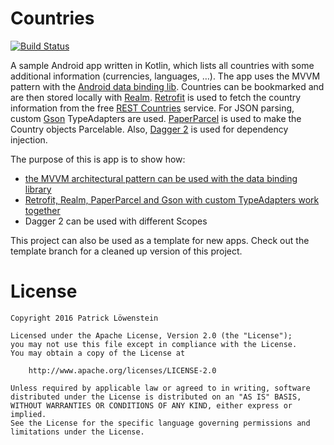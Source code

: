 # Countries

[![Build Status](https://travis-ci.org/patloew/countries.svg?branch=kotlin-template)](https://travis-ci.org/patloew/countries)

A sample Android app written in Kotlin, which lists all countries with some additional information (currencies, languages, …). The app uses the MVVM pattern with the [Android data binding lib](http://developer.android.com/tools/data-binding/guide.html). Countries can be bookmarked and are then stored locally with [Realm](https://github.com/realm/realm-java). [Retrofit](https://github.com/square/retrofit) is used to fetch the country information from the free [REST Countries](http://restcountries.eu) service. For JSON parsing, custom [Gson](https://github.com/google/gson) TypeAdapters are used. [PaperParcel](https://github.com/grandstaish/paperparcel) is used to make the Country objects Parcelable. Also, [Dagger 2](https://github.com/google/dagger) is used for dependency injection.

The purpose of this is app is to show how:
* [the MVVM architectural pattern can be used with the data binding library](https://nullpointer.wtf/android/mvvm-architecture-data-binding-library/)
* [Retrofit, Realm, PaperParcel and Gson with custom TypeAdapters work together](https://nullpointer.wtf/android/using-retrofit-realm-parceler/)
* Dagger 2 can be used with different Scopes

This project can also be used as a template for new apps. Check out the template branch for a cleaned up version of this project.

# License

	Copyright 2016 Patrick Löwenstein

	Licensed under the Apache License, Version 2.0 (the "License");
	you may not use this file except in compliance with the License.
	You may obtain a copy of the License at

	    http://www.apache.org/licenses/LICENSE-2.0

	Unless required by applicable law or agreed to in writing, software
	distributed under the License is distributed on an "AS IS" BASIS,
	WITHOUT WARRANTIES OR CONDITIONS OF ANY KIND, either express or implied.
	See the License for the specific language governing permissions and
	limitations under the License.